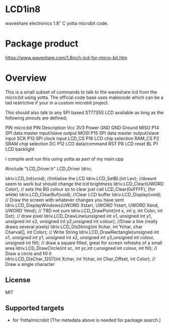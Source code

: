 # LCD1in8

waveshare electronics 1.8" C yotta microbit code.

# Package product
https://www.waveshare.com/1.8inch-lcd-for-micro-bit.htm

# Overview
This is a small subset of commands to talk to the waveshare lcd from the micro:bit using yotta. The official code base uses makecode which can be a tad restrictive if your in a custom microbit project.

This should also talk to any SPI based ST7735S LCD available as long as the following pinouts are defined;

PIN micro:bit PIN	Description
Vcc	3V3	Power
GND	GND	Ground
MISO	P14	SPI data master input/slave output
MOSI	P15	SPI data master output/slave input
SCK	P13	SPI clock input
LCD_CS	P16	LCD chip selection
RAM_CS	P2	SRAM chip selection
DC	P12	LCD data/command
RST	P8	LCD reset
BL	P1	LCD backlight


I compile and run this using yotta as part of my main.cpp


#include "LCD_Driver.h"
LCD_Driver ldriv;

ldriv.LCD_Init(void); //Initialise the LCD
ldriv.LCD_SetBL(int Lev); //doesnt seem to work but should change the lcd brightness
ldriv.LCD_Clear(UWORD Color); // sets the BG colour so to clear just call LCD_Clear(0xFFFF); (for white)
ldriv.LCD_ClearBuf(void); //Clear LCD buffer
ldriv.LCD_Display(void); // Draw the screen with whatever changes you have sent
ldriv.LCD_DisplayWindows(UWORD Xstart, UWORD Ystart, UWORD Xend, UWORD Yend); // TBD not sure
ldriv.LCD_DrawPoint(int x, int y, int Color, int Dot); // draw pixel
ldriv.LCD_DrawLine(unsigned int x1, unsigned int y1, unsigned int x2, unsigned int y2,unsigned int colour); //Draw a line (really draws several pixels)
ldriv.LCD_DisString(int Xchar, int Ychar, char Charval[], int Color); // Write String
ldriv.LCD_DrawRectangle(unsigned int x1, unsigned int y1, unsigned int x2, unsigned int y2,unsigned int colour, unsigned int fill); // draw a square filled, great for screen refreshs of a small area
ldriv.LCD_DrawCircle(int xc, int yc,int r,unsigned int colour, int fill); // Draw a circle and fill it   
ldriv.LCD_DisChar_1207(int Xchar, int Ychar, int Char_Offset, int Color); // Draw a single character

## License

MIT

## Supported targets

* for Yotta/microbit
(The metadata above is needed for package search.)

